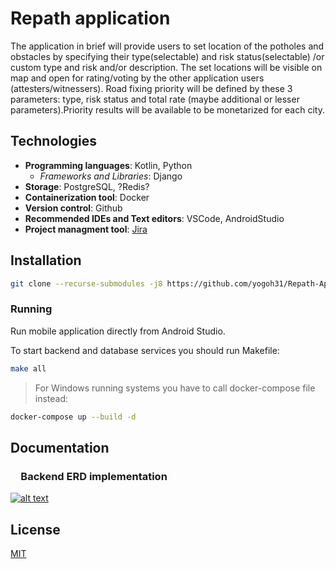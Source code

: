 # Repath application

The application in brief will provide users to set location of the potholes and obstacles by specifying their type(selectable) and risk status(selectable) /or custom type and risk and/or description. The set locations will be visible on map and open for rating/voting by the other application users (attesters/witnessers). Road fixing priority will be defined by these 3 parameters: type, risk status and total rate (maybe additional or lesser parameters).Priority results will be available to be monetarized for each city.

## Technologies

- **Programming languages**: Kotlin, Python
  - *Frameworks and Libraries*: Django
- **Storage**: PostgreSQL, ?Redis?
- **Containerization tool**: Docker
- **Version control**: Github
- **Recommended IDEs and Text editors**: VSCode, AndroidStudio
- **Project managment tool**: [Jira](https://ldva.atlassian.net/jira/software/projects/RA/boards/4/backlog)

## Installation

```bash
git clone --recurse-submodules -j8 https://github.com/yogoh31/Repath-App-Composer
```

### Running

Run mobile application directly from Android Studio.

To start backend and database services you should run Makefile:
```bash
make all
```
> For Windows running systems you have to call docker-compose file instead:
```bash
docker-compose up --build -d
```

## Documentation

### &emsp;Backend ERD implementation
[![alt text](https://github.com/yogoh31/Repath-App-Composer/blob/master/documentation/backend-erd.jpg?raw=true)](https://app.sqldbm.com/PostgreSQL/Edit/p204138/)

## License
[MIT](https://choosealicense.com/licenses/mit/)
